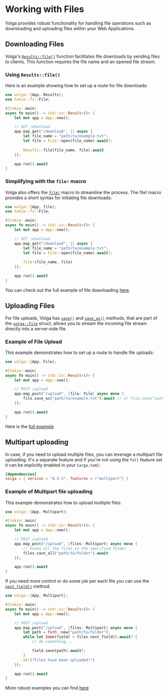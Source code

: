 # Working with Files

Volga provides robust functionality for handling file operations such as downloading and uploading files within your Web Applications.

## Downloading Files
Volga's [`Results::file()`](https://docs.rs/volga/latest/volga/http/response/struct.Results.html#method.file) function facilitates file downloads by sending files to clients. This function requires the file name and an opened file stream.

### Using `Results::file()`

Here is an example showing how to set up a route for file downloads:
```rust
use volga::{App, Results};
use tokio::fs::File;

#[tokio::main]
async fn main() -> std::io::Result<()> {
    let mut app = App::new();

    // GET /download
    app.map_get("/download", || async {
        let file_name = "path/to/example.txt";
        let file = File::open(file_name).await?;
        
        Results::file(file_name, file).await
    });

    app.run().await
}
```
### Simplifying with the `file!` macro
Volga also offers the [`file!`](https://docs.rs/volga/latest/volga/macro.file.html) macro to streamline the process.
The file! macro provides a short syntax for initiating file downloads:
```rust
use volga::{App, file};
use tokio::fs::File;

#[tokio::main]
async fn main() -> std::io::Result<()> {
    let mut app = App::new();

    // GET /download
    app.map_get("/download", || async {
        let file_name = "path/to/example.txt";
        let file = File::open(file_name).await?;
        
        file!(file_name, file)
    });

    app.run().await
}
```
You can check out the full example of file downloading [here](https://github.com/RomanEmreis/volga/blob/main/examples/file_download.rs).

## Uploading Files

For file uploads, Volga has [`save()`](https://docs.rs/volga/latest/volga/http/endpoints/args/file/struct.FileStream.html#method.save) and [`save_as()`](https://docs.rs/volga/latest/volga/http/endpoints/args/file/struct.FileStream.html#method.save_as) methods, that are part of the [`volga::File`](https://docs.rs/volga/latest/volga/http/endpoints/args/file/struct.FileStream.html) struct, allows you to stream the incoming file stream directly into a server-side file.

### Example of File Upload
This example demonstrates how to set up a route to handle file uploads:
```rust
use volga::{App, File};

#[tokio::main]
async fn main() -> std::io::Result<()> {
    let mut app = App::new();

    // POST /upload
    app.map_post("/upload", |file: File| async move {
        file.save_as("path/to/example.txt").await // or file.save("path/to/folder").await
    });

    app.run().await
}
```

Here is the [full example](https://github.com/RomanEmreis/volga/blob/main/examples/file_upload.rs)

## Multipart uploading
In case, if you need to upload multiple files, you can leverage a multipart file uploading. It's a separate feature  and if you're not using the `full` feature set it can be explicitly enabled in your `Cargo.toml`:
```toml
[dependencies]
volga = { version = "0.4.5", features = ["multipart"] }
```
### Example of Multipart file uploading
This example demonstrates how to upload multiple files:
```rust
use volga::{App, Multipart};

#[tokio::main]
async fn main() -> std::io::Result<()> {
    let mut app = App::new();

    // POST /upload
    app.map_post("/upload", |files: Multipart| async move {
        // Saves all the files to the specified folder
        files.save_all("path/to/folder").await
    });

    app.run().await
}
```

If you need more control or do some job per each file you can use the [`next_field()`](https://docs.rs/volga/latest/volga/http/endpoints/args/multipart/struct.Multipart.html#method.next_field) method:
```rust
use volga::{App, Multipart};

#[tokio::main]
async fn main() -> std::io::Result<()> {
    let mut app = App::new();

    // POST /upload
    app.map_post("/upload", |files: Multipart| async move {
        let path = Path::new("path/to/folder");
        while let Some(field) = files.next_field().await? {
            // do something...

            field.save(path).await?;
        }
        ok!("Files have been uploaded!")
    });

    app.run().await
}
```

More robust examples you can find [here](https://github.com/RomanEmreis/volga/blob/main/examples/multipart.rs)
